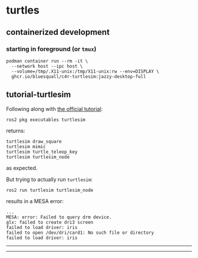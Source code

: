 # turtles

## containerized development

### starting in foreground (or `tmux`)

```
podman container run --rm -it \
  --network host --ipc host \
  --volume=/tmp/.X11-unix:/tmp/X11-unix:rw --env=DISPLAY \
  ghcr.io/bluesquall/c4r-turtlesim:jazzy-desktop-full
```

## tutorial-turtlesim

Following along with [the official tutorial][tutorial-turtlesim]:
```
ros2 pkg executables turtlesim
```
returns:
```
turtlesim draw_square
turtlesim mimic
turtlesim turtle_teleop_key
turtlesim turtlesim_node
```
as expected.

But trying to actually run `turtlesim`:
```
ros2 run turtlesim turtlesim_node
```
results in a MESA error:
```
...
MESA: error: Failed to query drm device.
glx: failed to create dri3 screen
failed to load driver: iris
failed to open /dev/dri/card1: No such file or directory
failed to load driver: iris
```

_____________
[tutorial-turtlesim]: https://docs.ros.org/en/jazzy/Tutorials/Beginner-CLI-Tools/Introducing-Turtlesim/Introducing-Turtlesim.html
_____________

